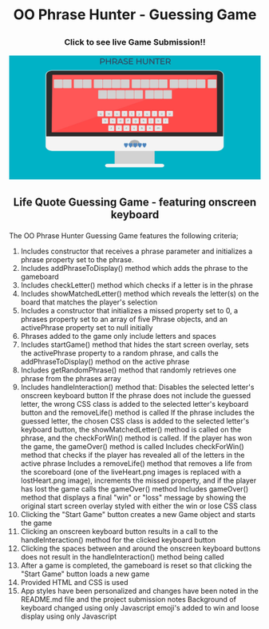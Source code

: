   <h1><b><p align="center">OO Phrase Hunter - Guessing Game</p></b></h1>


<h3><b><p align="center">Click to see live Game Submission!!</p></b></h3>
<a href=http://www.lifegame.sarahshelley.x10host.com/ target="_blank"><img src="https://github.com/sargef/guess-game-oo/blob/master/images/phrasehunter.JPG"></a>

<h2><b><p align="center">Life Quote Guessing Game - featuring onscreen keyboard</p></b></h2>

The OO Phrase Hunter Guessing Game features the following criteria;

1. Includes constructor that receives a phrase parameter and initializes a phrase property set to the phrase.
2. Includes addPhraseToDisplay() method which adds the phrase to the gameboard
3. Includes checkLetter() method which checks if a letter is in the phrase
4. Includes showMatchedLetter() method which reveals the letter(s) on the board that matches the player's selection
5. Includes a constructor that initializes a missed property set to 0, a phrases property set to an array of five Phrase objects, and an activePhrase property set to null initially
6. Phrases added to the game only include letters and spaces
7. Includes startGame() method that hides the start screen overlay, sets the activePhrase property to a random phrase, and calls the addPhraseToDisplay() method on the active phrase
8. Includes getRandomPhrase() method that randomly retrieves one phrase from the phrases array
9. Includes handleInteraction() method that:
      Disables the selected letter's onscreen keyboard button
      If the phrase does not include the guessed letter, the wrong CSS class is added to the selected letter's keyboard button and the removeLife() method is called
      If the phrase includes the guessed letter, the chosen CSS class is added to the selected letter's keyboard button, the showMatchedLetter() method is called on the phrase, and the checkForWin() method is called. If the player has won the game, the gameOver() method is called
      Includes checkForWin() method that checks if the player has revealed all of the letters in the active phrase
      Includes a removeLife() method that removes a life from the scoreboard (one of the liveHeart.png images is replaced with a lostHeart.png image), increments the missed property, and if the player has lost the game calls the gameOver() method
      Includes gameOver() method that displays a final "win" or "loss" message by showing the original start screen overlay styled with either the win or lose CSS class
10. Clicking the "Start Game" button creates a new Game object and starts the game
11. Clicking an onscreen keyboard button results in a call to the handleInteraction() method for the clicked keyboard button
12. Clicking the spaces between and around the onscreen keyboard buttons does not result in the handleInteraction() method being called
13. After a game is completed, the gameboard is reset so that clicking the "Start Game" button loads a new game
14. Provided HTML and CSS is used
15. App styles have been personalized and changes have been noted in the README.md file and the project submission notes
      Background of keyboard changed using only Javascript
      emoji's added to win and loose display using only Javascript
